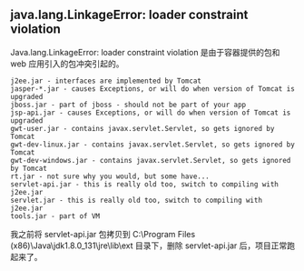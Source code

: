 ##  java.lang.LinkageError: loader constraint violation

Java.lang.LinkageError: loader constraint violation 是由于容器提供的包和 web 应用引入的包冲突引起的。

```
j2ee.jar - interfaces are implemented by Tomcat
jasper-*.jar - causes Exceptions, or will do when version of Tomcat is upgraded
jboss.jar - part of jboss - should not be part of your app
jsp-api.jar - causes Exceptions, or will do when version of Tomcat is upgraded
gwt-user.jar - contains javax.servlet.Servlet, so gets ignored by Tomcat
gwt-dev-linux.jar - contains javax.servlet.Servlet, so gets ignored by Tomcat
gwt-dev-windows.jar - contains javax.servlet.Servlet, so gets ignored by Tomcat
rt.jar - not sure why you would, but some have...
servlet-api.jar - this is really old too, switch to compiling with j2ee.jar
servlet.jar - this is really old too, switch to compiling with j2ee.jar
tools.jar - part of VM
```

我之前将 servlet-api.jar 包拷贝到 C:\Program Files (x86)\Java\jdk1.8.0_131\jre\lib\ext 目录下，删除 servlet-api.jar 后，项目正常跑起来了。
